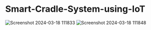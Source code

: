 # Smart-Cradle-System-using-IoT
![Screenshot 2024-03-18 111833](https://github.com/SIDDAMNANDAKISHORE/Smart-Cradle-System-using-IoT/assets/139992453/b2e3980c-da6e-418c-b0fa-a51be76f4392)
![Screenshot 2024-03-18 111848](https://github.com/SIDDAMNANDAKISHORE/Smart-Cradle-System-using-IoT/assets/139992453/669f718d-0b0a-49e9-bbc2-7bbbee6d44c1)
